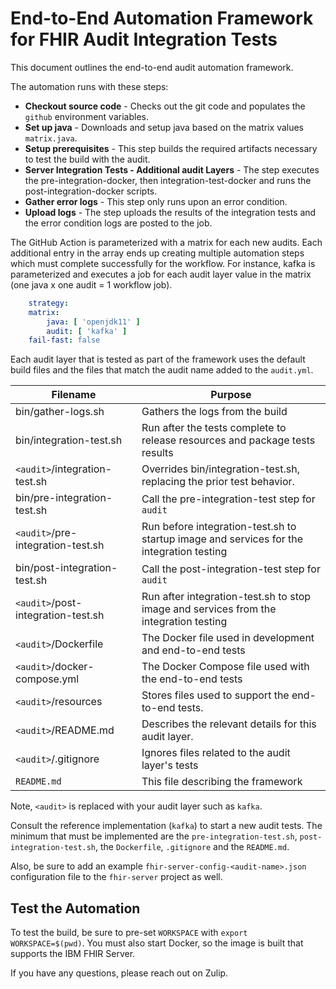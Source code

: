 # End-to-End Automation Framework for FHIR Audit Integration Tests

This document outlines the end-to-end audit automation framework. 

The automation runs with these steps: 

- **Checkout source code** - Checks out the git code and populates the `github` environment variables.
- **Set up java** - Downloads and setup java based on the matrix values `matrix.java`.
- **Setup prerequisites** - This step builds the required artifacts necessary to test the build with the audit. 
- **Server Integration Tests - Additional audit Layers** - The step executes the pre-integration-docker, then integration-test-docker and runs the post-integration-docker scripts.
- **Gather error logs** - This step only runs upon an error condition. 
- **Upload logs** - The step uploads the results of the integration tests and the error condition logs are posted to the job. 

The GitHub Action is parameterized with a matrix for each new audits. Each additional entry in the array ends up creating multiple automation steps which must complete successfully for the workflow. For instance, kafka is parameterized and executes a job for each audit layer value in the matrix (one java x one audit = 1 workflow job). 

``` yaml
    strategy:
    matrix:
        java: [ 'openjdk11' ]
        audit: [ 'kafka' ]
    fail-fast: false
```

Each audit layer that is tested as part of the framework uses the default build files and the files that match the audit name added to the `audit.yml`.

|Filename|Purpose|
|----------|----------------|
|bin/gather-logs.sh|Gathers the logs from the build|
|bin/integration-test.sh|Run after the tests complete to release resources and package tests results|
|`<audit>`/integration-test.sh|Overrides bin/integration-test.sh, replacing the prior test behavior.|
|bin/pre-integration-test.sh|Call the pre-integration-test step for `audit`|
|`<audit>`/pre-integration-test.sh|Run before integration-test.sh to startup image and services for the integration testing|
|bin/post-integration-test.sh|Call the post-integration-test step for `audit`|
|`<audit>`/post-integration-test.sh|Run after integration-test.sh to stop image and services from the integration testing|
|`<audit>`/Dockerfile|The Docker file used in development and end-to-end tests|
|`<audit>`/docker-compose.yml|The Docker Compose file used with the end-to-end tests|
|`<audit>`/resources| Stores files used to support the end-to-end tests. |
|`<audit>`/README.md|Describes the relevant details for this audit layer.|
|`<audit>`/.gitignore|Ignores files related to the audit layer's tests|
|`README.md`|This file describing the framework|

Note, `<audit>` is replaced with your audit layer such as `kafka`. 

Consult the reference implementation (`kafka`) to start a new audit tests. The minimum that must be implemented are the `pre-integration-test.sh`, `post-integration-test.sh`, the `Dockerfile`, `.gitignore` and the `README.md`.

Also, be sure to add an example `fhir-server-config-<audit-name>.json` configuration file to the `fhir-server` project as well. 

## Test the Automation

To test the build, be sure to pre-set `WORKSPACE` with `export WORKSPACE=$(pwd)`.
You must also start Docker, so the image is built that supports the IBM FHIR Server.

If you have any questions, please reach out on Zulip.
